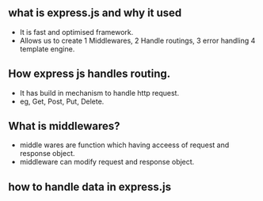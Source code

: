 ## what is express.js and why it used
- It is fast and optimised framework.
- Allows us to create 1 Middlewares, 2 Handle routings, 3 error handling 4 template engine.

## How express js handles routing.
- It has build in mechanism to handle http request.
- eg, Get, Post, Put, Delete.

## What is middlewares?
- middle wares are function which having acceess of request and response object.
- middleware can modify request and response object.

## how to handle data in express.js
